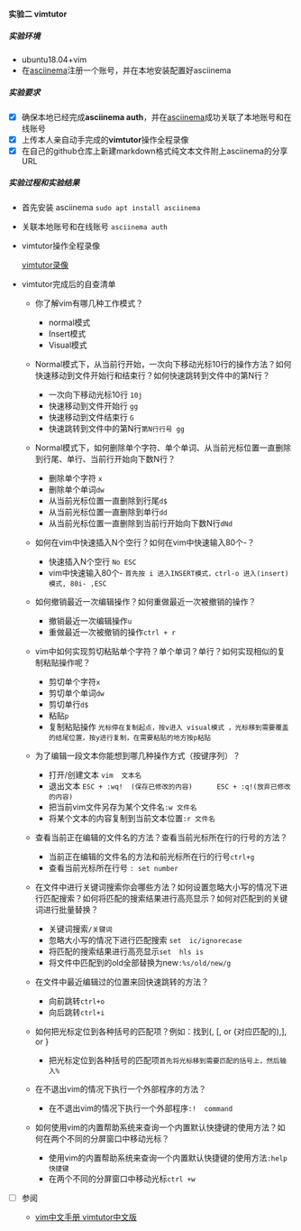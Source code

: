 #### 实验二  vimtutor

##### 实验环境

- ubuntu18.04+vim
- 在[asciinema](https://asciinema.org/)注册一个账号，并在本地安装配置好asciinema

##### 实验要求

- [x] 确保本地已经完成**asciinema auth**，并在[asciinema](https://asciinema.org/)成功关联了本地账号和在线账号
- [x] 上传本人亲自动手完成的**vimtutor**操作全程录像
- [x] 在自己的github仓库上新建markdown格式纯文本文件附上asciinema的分享URL

##### 实验过程和实验结果

- 首先安装 asciinema `sudo apt install asciinema ` 

- 关联本地账号和在线账号 `asciinema auth` 

- vimtutor操作全程录像

  [vimtutor录像](https://asciinema.org/a/QeoAZZLvxXKRJW4lomzKLZNzj)

- vimtutor完成后的自查清单

  - 你了解vim有哪几种工作模式？
    - normal模式
    - Insert模式
    - Visual模式
  - Normal模式下，从当前行开始，一次向下移动光标10行的操作方法？如何快速移动到文件开始行和结束行？如何快速跳转到文件中的第N行？
    - 一次向下移动光标10行 `10j`
    - 快速移动到文件开始行 `gg`
    - 快速移动到文件结束行 `G`
    - 快速跳转到文件中的第N行`第N行行号 gg`
  - Normal模式下，如何删除单个字符、单个单词、从当前光标位置一直删除到行尾、单行、当前行开始向下数N行？
    - 删除单个字符 `x`
    - 删除单个单词`dw`
    - 从当前光标位置一直删除到行尾`d$`
    - 从当前光标位置一直删除到单行`dd`
    - 从当前光标位置一直删除到当前行开始向下数N行`dNd`
  - 如何在vim中快速插入N个空行？如何在vim中快速输入80个-？
    - 快速插入N个空行 `No ESC`
    - vim中快速输入80个- `首先按 i 进入INSERT模式，ctrl-o 进入(insert) 模式, 80i- ,ESC`
  - 如何撤销最近一次编辑操作？如何重做最近一次被撤销的操作？
    - 撤销最近一次编辑操作`u`
    - 重做最近一次被撤销的操作`ctrl + r`
  - vim中如何实现剪切粘贴单个字符？单个单词？单行？如何实现相似的复制粘贴操作呢？
    - 剪切单个字符`x`
    - 剪切单个单词`dw`
    - 剪切单行`d$`
    - 粘贴`p`
    - 复制粘贴操作 `光标停在复制起点，按v进入 visual模式 ，光标移到需要覆盖的结尾位置，按y进行复制，在需要粘贴的地方按p粘贴` 

  - 为了编辑一段文本你能想到哪几种操作方式（按键序列）？
    - 打开/创建文本 `vim  文本名`
    - 退出文本 `ESC + :wq!  (保存已修改的内容)      ESC + :q!(放弃已修改的内容)`
    - 把当前vim文件另存为某个文件名`:w 文件名`
    - 将某个文本的内容复制到当前文本位置`:r 文件名`
  - 查看当前正在编辑的文件名的方法？查看当前光标所在行的行号的方法？
    - 当前正在编辑的文件名的方法和前光标所在行的行号`ctrl+g`
    - 查看当前光标所在行号 `: set number`
  - 在文件中进行关键词搜索你会哪些方法？如何设置忽略大小写的情况下进行匹配搜索？如何将匹配的搜索结果进行高亮显示？如何对匹配到的关键词进行批量替换？
    - 关键词搜索`/关键词`
    - 忽略大小写的情况下进行匹配搜索 `set  ic/ignorecase`
    - 将匹配的搜索结果进行高亮显示`set  hls is`
    - 将文件中匹配到的old全部替换为new`:%s/old/new/g`
  - 在文件中最近编辑过的位置来回快速跳转的方法？
    - 向前跳转`ctrl+o`
    - 向后跳转`ctrl+i`
  - 如何把光标定位到各种括号的匹配项？例如：找到(, [, or {对应匹配的),], or }
    - 把光标定位到各种括号的匹配项`首先将光标移到需要匹配的括号上，然后输入%`
  - 在不退出vim的情况下执行一个外部程序的方法？
    - 在不退出vim的情况下执行一个外部程序`:!  command`
  - 如何使用vim的内置帮助系统来查询一个内置默认快捷键的使用方法？如何在两个不同的分屏窗口中移动光标？
    - 使用vim的内置帮助系统来查询一个内置默认快捷键的使用方法`:help 快捷键`
    - 在两个不同的分屏窗口中移动光标`ctrl +w`

  

- [ ] 参阅

  - [vim中文手册 vimtutor中文版](https://yyqing.me/post/2017/2017-02-22-vimtutor-chinese-summary)

  